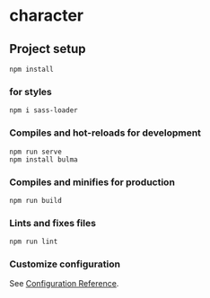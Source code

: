 # character

## Project setup
```
npm install
```

### for styles
```
npm i sass-loader
```

### Compiles and hot-reloads for development
```
npm run serve
npm install bulma
```

### Compiles and minifies for production
```
npm run build
```

### Lints and fixes files
```
npm run lint
```

### Customize configuration
See [Configuration Reference](https://cli.vuejs.org/config/).
